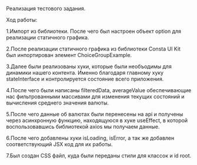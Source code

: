 Реализация тестового задания.

Ход работы:

1.Импорт из библиотеки. После чего был настроен объект option для реализации статичного графика.

2.После реализации статичного графика из библиотеки Consta UI Kit был инпортирован элемент ChoiceGroupExample.

3.Далее были реализованы хуки, которые были необъодимы для динамики нашего контента. Именно благодаря главному хуку stateInterface и контролируется состояние всего приложения.

4.После чего были написаны filteredData, averageValue обеспечивающие нас фильтрованными массивами для изменения текущих состояний и вычисления среднего значения валюты.

5.После чего данные об валютах были перенесены на api и получены через асинхронную функцию, находящуюся в хуке useEffect, в которой воспользовавшись библиотекой axios мы получаем данные.

6.После чего добавлены хуки isLoading, isError, а так же добавлен соответствующий JSX код для их работы.

7.Был создан CSS файл, куда были переданы стили для классок и id root.
